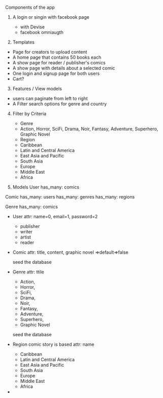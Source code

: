 Components of the app
1. A login or singin with facebook page
    - with Devise
    - facebook omniaugth


2. Templates
  - Page for creators to upload content
  - A home page that contains 50 books each
  - A show page for reader / publisher's comics
  - A show page with details about a selected comic
  - One login and signup page for both users
  - Cart?

3. Features / View models
  - users can paginate from left to right
  - A Filter search options for genre and country
  <!-- - ratings
    - 1 - 5 stars -->

4. Filter by Criteria
      - Genre
      - Action, Horror, SciFi, Drama, Noir, Fantasy, Adventure, Superhero, Graphic Novel
      - Region
      - Caribbean
      - Latin and Central America
      - East Asia and Pacific
      - South Asia
      - Europe
      - Middle East
      - Africa

5. Models
User
  has_many: comics

Comic
  has_many: users
  has_many: genres
  has_many: regions

Genre
  has_many: comics

  - User
      attr: name=0, email=1, password=2
    - publisher
    - writer
    - artist
    - reader

  - Comic
    attr: title, content, graphic novel =>default=>false

    seed the database
  - Genre
    attr: ttile
    - Action,
    - Horror,
    - SciFi,
    - Drama,  
    - Noir,
    - Fantasy,
    - Adventure,
    - Superhero,
    - Graphic Novel

    seed the database
  - Region comic story is based
    attr: name
    - Caribbean
    - Latin and Central America
    - East Asia and Pacific
    - South Asia
    - Europe
    - Middle East
    - Africa

  -
